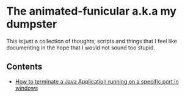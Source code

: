 # The animated-funicular a.k.a my dumpster

This is just a collection of thoughts, scripts and things that I feel like documenting in the hope that I would not sound too stupid.

## Contents

- [How to terminate a Java Application running on a specific port in windows](articles/TerminateJavaApplicationOnWindows.md)  
